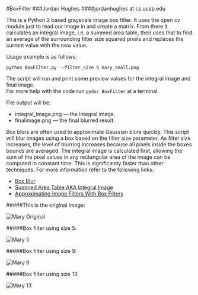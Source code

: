 #BoxFilter
###Jordan Hughes
####jordanhughes at cs.ucsb.edu

This is a Python 2 based grayscale image box filter.  It uses the open cv module just to read our image in and create a matrix.
From there it calculates an integral image, i.e. a summed area table, then uses that to find an average of the surrounding filter size
squared pixels and replaces the current value with the new value.

Usage example is as follows:

```python BoxFilter.py -—filter_size 5 mary_small.png```

The script will run and print some preview values for the integral image and final image.  
For more help with the code run ```pydoc BoxFilter``` at a terminal.

File output will be:

* integral_image.png — the integral image.
* finalimage.png — the final blurred result.

Box blurs are often used to approximate Gaussian blurs quickly. This script will blur images using a box based on the filter size parameter. 
As filter size increases, the level of blurring increases because all pixels inside the boxes bounds are averaged. 
The integral image is calculated first, allowing the sum of the pixel values in any rectangular area of the image can
be computed in constant time. This is significantly faster than other techniques. For more information refer to the following links:

* [Box Blur](https://en.wikipedia.org/wiki/Box_blur)
* [Summed Area Table AKA Integral Image](https://en.wikipedia.org/wiki/Summed_area_table)
* [Approximating Image Filters With Box Filters](http://www.contrib.andrew.cmu.edu/~bpires/pdfs/box_filters.pdf)

#####This is the original image: 

![Mary Original](/images/mary_small.png)

#####Box filter using size 5:

![Mary 5](/images/mary_small_5.png)

#####Box filter using size 9:

![Mary 9](/images/mary_small_9.png)

#####Box filter using size 13:

![Mary 13](/images/mary_small_13.png)